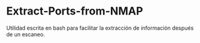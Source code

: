 # Extract-Ports-from-NMAP
Utilidad escrita en bash para facilitar la extracción de información después de un escaneo.
